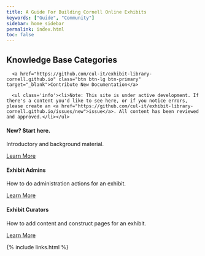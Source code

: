 ```yaml
---
title: A Guide For Building Cornell Online Exhibits
keywords: ["Guide", "Community"]
sidebar: home_sidebar
permalink: index.html
toc: false
---
```

<div class="row">
   <div class="col-lg-12">
      <h2 class="page-header">Knowledge Base Categories</h2>

      <a href="https://github.com/cul-it/exhibit-library-cornell.github.io" class="btn btn-lg btn-primary" target="_blank">Contribute New Documentation</a>

      <ul class='info'><li>Note: This site is under active development. If there's a content you'd like to see here, or if you notice errors, please create an <a href="https://github.com/cul-it/exhibit-library-cornell.github.io/issues/new">issue</a>. All content has been reviewed and approved.</li></ul>
   </div>
   <div class="col-md-3 col-sm-6">
       <div class="panel panel-default text-center">
           <div class="panel-heading">
               <span class="fa-stack fa-5x">
                     <i class="fa fa-circle fa-stack-2x text-primary"></i>
                     <i class="fa fa-lightbulb-o fa-stack-1x fa-inverse"></i>
               </span>
           </div>
           <div class="panel-body">
               <h4>New? Start here.</h4>
               <p>Introductory and background material.</p>
               <a href="tag_getting_started.html" class="btn btn-primary">Learn More</a>
           </div>
       </div>
   </div>
   <div class="col-md-3 col-sm-6">
       <div class="panel panel-default text-center">
           <div class="panel-heading">
               <span class="fa-stack fa-5x">
                     <i class="fa fa-circle fa-stack-2x text-primary"></i>
                     <i class="fa fa-cogs fa-stack-1x fa-inverse"></i>
               </span>
           </div>
           <div class="panel-body">
               <h4>Exhibit Admins</h4>
               <p>How to do administration actions for an exhibit.</p>
               <a href="tag_exhibit_admins.html" class="btn btn-primary">Learn More</a>
           </div>
       </div>
   </div>
   <div class="col-md-3 col-sm-6">
       <div class="panel panel-default text-center">
           <div class="panel-heading">
               <span class="fa-stack fa-5x">
                     <i class="fa fa-circle fa-stack-2x text-primary"></i>
                     <i class="fa fa-pencil-square-o fa-stack-1x fa-inverse"></i>
               </span>
           </div>
           <div class="panel-body">
               <h4>Exhibit Curators</h4>
               <p>How to add content and construct pages for an exhibit.</p>
               <a href="tag_exhibit_curators.html" class="btn btn-primary">Learn More</a>
           </div>
       </div>
   </div>
</div>

{% include links.html %}

